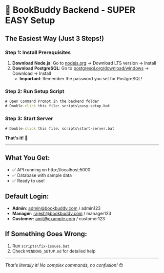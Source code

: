# 🚀 BookBuddy Backend - SUPER EASY Setup

## The Easiest Way (Just 3 Steps!)

### Step 1: Install Prerequisites
1. **Download Node.js**: Go to [nodejs.org](https://nodejs.org/) → Download LTS version → Install
2. **Download PostgreSQL**: Go to [postgresql.org/download/windows](https://www.postgresql.org/download/windows/) → Download → Install
   - **Important**: Remember the password you set for PostgreSQL!

### Step 2: Run Setup Script
```cmd
# Open Command Prompt in the backend folder
# Double-click this file: scripts\easy-setup.bat
```

### Step 3: Start Server
```cmd
# Double-click this file: scripts\start-server.bat
```

**That's it!** 🎉

---

## What You Get:
- ✅ API running on http://localhost:5000
- ✅ Database with sample data
- ✅ Ready to use!

## Default Login:
- **Admin**: admin@bookbuddy.com / admin123
- **Manager**: rajesh@bookbuddy.com / manager123
- **Customer**: amit@example.com / customer123

## If Something Goes Wrong:
1. Run `scripts\fix-issues.bat`
2. Check `WINDOWS_SETUP.md` for detailed help

---
*That's literally it! No complex commands, no confusion!* 😊
